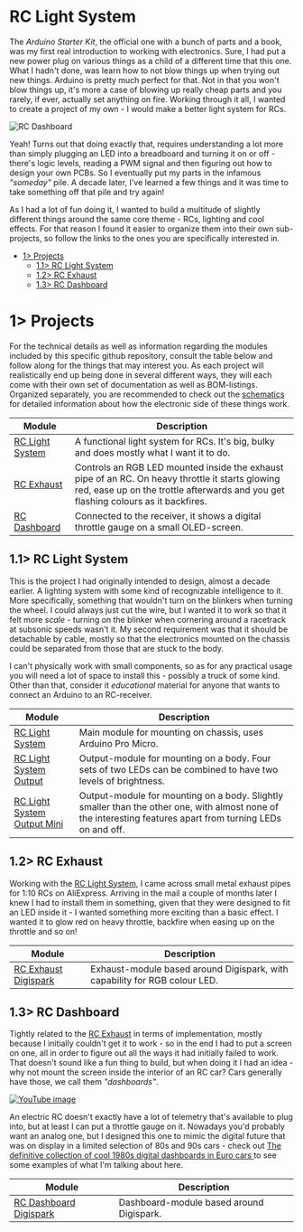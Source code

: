 # RC Light System
The *Arduino Starter Kit*, the official one with a bunch of parts and a book, was my first real introduction to working with electronics. Sure, I had put a new power plug on various things as a child of a different time that this one. What I hadn't done, was learn how to not blow things up when trying out new things. Arduino is pretty much perfect for that. Not in that you won't blow things up, it's more a case of blowing up really cheap parts and you rarely, if ever, actually set anything on fire. Working through it all, I wanted to create a project of my own - I would make a better light system for RCs.

![RC Dashboard](https://raw.githubusercontent.com/tebl/RC-Light-System/main/gallery/build_dashboard_022.jpg)

Yeah! Turns out that doing exactly that, requires understanding a lot more than simply plugging an LED into a breadboard and turning it on or off - there's logic levels, reading a PWM signal and then figuring out how to design your own PCBs. So I eventually put my parts in the infamous *"someday"* pile. A decade later, I've learned a few things and it was time to take something off that pile and try again! 

As I had a lot of fun doing it, I wanted to build a multitude of slightly different things around the same core theme - RCs, lighting and cool effects. For that reason I found it easier to organize them into their own sub-projects, so follow the links to the ones you are specifically interested in.

- [1> Projects](#1-projects)
  - [1.1> RC Light System](#11-rc-light-system)
  - [1.2> RC Exhaust](#12-rc-exhaust)
  - [1.3> RC Dashboard](#13-rc-dashboard)

# 1> Projects
For the technical details as well as information regarding the modules included by this specific github repository, consult the table below and follow along for the things that may interest you.  As each project will realistically end up being done in several different ways, they will each come with their own set of documentation as well as BOM-listings. Organized separately, you are recommended to check out the [schematics](https://github.com/tebl/RC-Light-System/tree/main/documentation/schematic) for detailed information about how the electronic side of these things work.

| Module                            | Description                                      |
| --------------------------------- | ------------------------------------------------ | 
| [RC Light System](#11-rc-light-system)  | A functional light system for RCs. It's big, bulky and does mostly what I want it to do.
| [RC Exhaust](#12-rc-exhaust) | Controls an RGB LED mounted inside the exhaust pipe of an RC. On heavy throttle it starts glowing red, ease up on the trottle afterwards and you get flashing colours as it backfires.
| [RC Dashboard](#13-rc-dashboard) | Connected to the receiver, it shows a digital throttle gauge on a small OLED-screen.

## 1.1> RC Light System
This is the project I had originally intended to design, almost a decade earlier. A lighting system with some kind of recognizable intelligence to it. More specifically, something that wouldn't turn on the blinkers when turning the wheel. I could always just cut the wire, but I wanted it to work so that it felt more *scale* - turning on the blinker when cornering around a racetrack at subsonic speeds wasn't it. My second requirement was that it should be detachable by cable, mostly so that the electronics mounted on the chassis could be separated from those that are stuck to the body.

I can't physically work with small components, so as for any practical usage you will need a lot of space to install this - possibly a truck of some kind. Other than that, consider it *educational* material for anyone that wants to connect an Arduino to an RC-receiver.

| Module                            | Description                                      |
| --------------------------------- | ------------------------------------------------ | 
| [RC Light System](https://github.com/tebl/RC-Light-System/tree/main/RC%20Light%20System)  | Main module for mounting on chassis, uses Arduino Pro Micro.
| [RC Light System Output](https://github.com/tebl/RC-Light-System/tree/main/RC%20Light%20System%20Output)  | Output-module for mounting on a body. Four sets of two LEDs can be combined to have two levels of brightness.
| [RC Light System Output Mini](https://github.com/tebl/RC-Light-System/tree/main/RC%20Light%20System%20Output%20Mini)  | Output-module for mounting on a body. Slightly smaller than the other one, with almost none of the interesting features apart from turning LEDs on and off.

## 1.2> RC Exhaust
Working with the [RC Light System](#11-rc-light-system), I came across small metal exhaust pipes for 1:10 RCs on AliExpress. Arriving in the mail a couple of months later I knew I had to install them in something, given that they were designed to fit an LED inside it - I wanted something more exciting than a basic effect. I wanted it to glow red on heavy throttle, backfire when easing up on the throttle and so on!

| Module                            | Description                                      |
| --------------------------------- | ------------------------------------------------ | 
| [RC Exhaust Digispark](https://github.com/tebl/RC-Light-System/tree/main/RC%20Exhaust%20Digispark)  | Exhaust-module based around Digispark, with capability for RGB colour LED.

## 1.3> RC Dashboard
Tightly related to the [RC Exhaust](#12-rc-exhaust) in terms of implementation, mostly because I initially couldn't get it to work - so in the end I had to put a screen on one, all in order to figure out all the ways it had initially failed to work. That doesn't sound like a fun thing to build, but when doing it I had an idea - why not mount the screen inside the interior of an RC car? Cars generally have those, we call them *"dashboards"*.

[![YouTube image](https://raw.githubusercontent.com/tebl/RC-Light-System/main/gallery/youtube_dashboard_preview.png)](https://youtube.com/shorts/HmBhJOPVMgE)

An electric RC doesn't exactly have a lot of telemetry that's available to plug into, but at least I can put a throttle gauge on it. Nowadays you'd probably want an analog one, but I designed this one to mimic the digital future that was on display in a limited selection of 80s and 90s cars - check out [The definitive collection of cool 1980s digital dashboards in Euro cars
](https://drivemag.com/red-calipers/the-definitive-collection-of-cool-1980s-digital-dashboards-in-euro-cars/) to see some examples of what I'm talking about here.

| Module                            | Description                                      |
| --------------------------------- | ------------------------------------------------ | 
| [RC Dashboard Digispark](https://github.com/tebl/RC-Light-System/tree/main/RC%20Dashboard%20Digispark)  | Dashboard-module based around Digispark.
